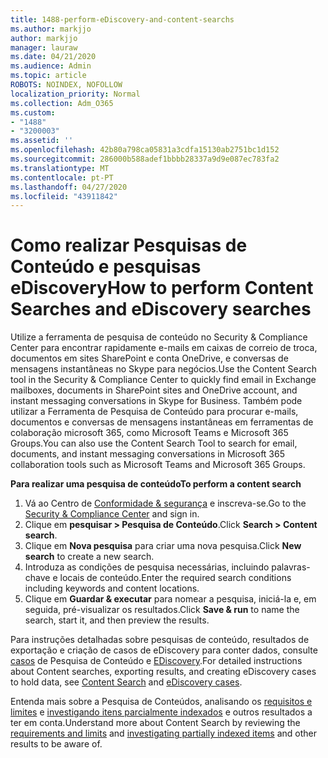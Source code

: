 ```yaml
---
title: 1488-perform-eDiscovery-and-content-searchs
ms.author: markjjo
author: markjjo
manager: lauraw
ms.date: 04/21/2020
ms.audience: Admin
ms.topic: article
ROBOTS: NOINDEX, NOFOLLOW
localization_priority: Normal
ms.collection: Adm_O365
ms.custom:
- "1488"
- "3200003"
ms.assetid: ''
ms.openlocfilehash: 42b80a798ca05831a3cdfa15130ab2751bc1d152
ms.sourcegitcommit: 286000b588adef1bbbb28337a9d9e087ec783fa2
ms.translationtype: MT
ms.contentlocale: pt-PT
ms.lasthandoff: 04/27/2020
ms.locfileid: "43911842"
---
```

# <a name="how-to-perform-content-searches-and-ediscovery-searches"></a><span data-ttu-id="d8d6a-102">Como realizar Pesquisas de Conteúdo e pesquisas eDiscovery</span><span class="sxs-lookup"><span data-stu-id="d8d6a-102">How to perform Content Searches and eDiscovery searches</span></span>

<span data-ttu-id="d8d6a-103">Utilize a ferramenta de pesquisa de conteúdo no Security & Compliance Center para encontrar rapidamente e-mails em caixas de correio de troca, documentos em sites SharePoint e conta OneDrive, e conversas de mensagens instantâneas no Skype para negócios.</span><span class="sxs-lookup"><span data-stu-id="d8d6a-103">Use the Content Search tool in the Security & Compliance Center to quickly find email in Exchange mailboxes, documents in SharePoint sites and OneDrive account, and instant messaging conversations in Skype for Business.</span></span> <span data-ttu-id="d8d6a-104">Também pode utilizar a Ferramenta de Pesquisa de Conteúdo para procurar e-mails, documentos e conversas de mensagens instantâneas em ferramentas de colaboração microsoft 365, como Microsoft Teams e Microsoft 365 Groups.</span><span class="sxs-lookup"><span data-stu-id="d8d6a-104">You can also use the Content Search Tool to search for email, documents, and instant messaging conversations in Microsoft 365 collaboration tools such as Microsoft Teams and Microsoft 365 Groups.</span></span>

<span data-ttu-id="d8d6a-105">**Para realizar uma pesquisa de conteúdo**</span><span class="sxs-lookup"><span data-stu-id="d8d6a-105">**To perform a content search**</span></span>

1. <span data-ttu-id="d8d6a-106">Vá ao Centro de [Conformidade & segurança](https://protection.office.com) e inscreva-se.</span><span class="sxs-lookup"><span data-stu-id="d8d6a-106">Go to the [Security & Compliance Center](https://protection.office.com) and sign in.</span></span>
2. <span data-ttu-id="d8d6a-107">Clique em **pesquisar > Pesquisa de Conteúdo**.</span><span class="sxs-lookup"><span data-stu-id="d8d6a-107">Click **Search > Content search**.</span></span>
3. <span data-ttu-id="d8d6a-108">Clique em **Nova pesquisa** para criar uma nova pesquisa.</span><span class="sxs-lookup"><span data-stu-id="d8d6a-108">Click **New search** to create a new search.</span></span>
4. <span data-ttu-id="d8d6a-109">Introduza as condições de pesquisa necessárias, incluindo palavras-chave e locais de conteúdo.</span><span class="sxs-lookup"><span data-stu-id="d8d6a-109">Enter the required search conditions including keywords and content locations.</span></span>  
5. <span data-ttu-id="d8d6a-110">Clique em **Guardar & executar** para nomear a pesquisa, iniciá-la e, em seguida, pré-visualizar os resultados.</span><span class="sxs-lookup"><span data-stu-id="d8d6a-110">Click **Save & run** to name the search, start it, and then preview the results.</span></span>

<span data-ttu-id="d8d6a-111">Para instruções detalhadas sobre pesquisas de conteúdo, resultados de exportação e criação de casos de eDiscovery para conter dados, consulte [casos](https://docs.microsoft.com/office365/securitycompliance/content-search) de Pesquisa de Conteúdo e [EDiscovery](https://docs.microsoft.com/office365/securitycompliance/ediscovery-cases).</span><span class="sxs-lookup"><span data-stu-id="d8d6a-111">For detailed instructions about Content searches, exporting results, and creating eDiscovery cases to hold data, see [Content Search](https://docs.microsoft.com/office365/securitycompliance/content-search) and [eDiscovery cases](https://docs.microsoft.com/office365/securitycompliance/ediscovery-cases).</span></span>

<span data-ttu-id="d8d6a-112">Entenda mais sobre a Pesquisa de Conteúdos, analisando os [requisitos e limites](https://docs.microsoft.com/office365/securitycompliance/limits-for-content-search) e [investigando itens parcialmente indexados](https://docs.microsoft.com/office365/securitycompliance/investigating-partially-indexed-items-in-ediscovery) e outros resultados a ter em conta.</span><span class="sxs-lookup"><span data-stu-id="d8d6a-112">Understand more about Content Search by reviewing the [requirements and limits](https://docs.microsoft.com/office365/securitycompliance/limits-for-content-search) and  [investigating partially indexed items](https://docs.microsoft.com/office365/securitycompliance/investigating-partially-indexed-items-in-ediscovery) and other results to be aware of.</span></span>